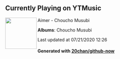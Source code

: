 ## Currently Playing on YTMusic

[<img align="left" width="100" src="https://lh3.googleusercontent.com/0HJoqI2tHxH4OMvXI6NYxeiDujgIqbbRT8ktQYIOHriNf1LUfC5MpiE9_pzvAq6GN0_QcpqVzJf4_ll_Vg">](https://music.youtube.com/channel/UC_gksw7NEueO_u3lPL372hA)

Aimer - Choucho Musubi

**Albums**: Choucho Musubi

Last updated at 07/21/2020 12:26

#### Generated with [20chan/github-now](https://github.com/20chan/github-now)


<!--
**20chan/20chan** is a ✨ _special_ ✨ repository because its `README.md` (this file) appears on your GitHub profile.

Here are some ideas to get you started:

- 🔭 I’m currently working on ...
- 🌱 I’m currently learning ...
- 👯 I’m looking to collaborate on ...
- 🤔 I’m looking for help with ...
- 💬 Ask me about ...
- 📫 How to reach me: ...
- 😄 Pronouns: ...
- ⚡ Fun fact: ...
-->
